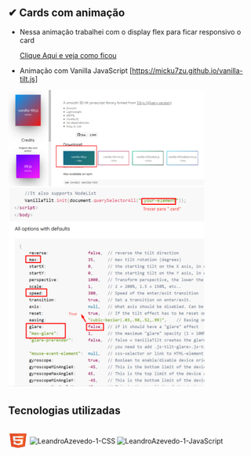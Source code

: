 ## ✔ Cards com animação 

- Nessa animação trabalhei com o display flex para ficar responsivo o card

     <a href="https://leandroazevedo-1.github.io/cardAnimadoVanillaJs/" target="_blank">Clique Aqui e veja como ficou</a>

- Animação com Vanilla JavaScript [https://micku7zu.github.io/vanilla-tilt.js]

<div  style="display= block">
    <img src="src/imagem/Screenshot_14.png" width="400">
    <img src="src/imagem/Screenshot_205.png" width="400">
    <img src="src/imagem/Screenshot_204.png" width="400" heigth="200">
</div>

## Tecnologias utilizadas 

<div style="display: inline_block"><br>
  <img align="center" alt="LeandroAzevedo-1-HTML" height="30" width="40" src="https://raw.githubusercontent.com/devicons/devicon/master/icons/html5/html5-original.svg">
  <img align="center" alt="LeandroAzevedo-1-CSS" height="30" width="40" src="https://cdn.jsdelivr.net/gh/devicons/devicon/icons/css3/css3-original.svg">
  <img align="center" alt="LeandroAzevedo-1-JavaScript" height="30" width="40" src="https://cdn.jsdelivr.net/gh/devicons/devicon/icons/javascript/javascript-original.svg">
  
</div>
